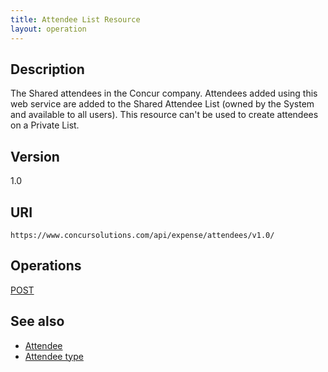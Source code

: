 ```yaml
---
title: Attendee List Resource
layout: operation
---
```


## Description
The Shared attendees in the Concur company. Attendees added using this web service are added to the Shared Attendee List (owned by the System and available to all users). This resource can't be used to create attendees on a Private List.

## Version
1.0

## URI
`https://www.concursolutions.com/api/expense/attendees/v1.0/`

## Operations
[POST][2]

## See also
* [Attendee][3]
* [Attendee type][4] 


[2]: https://developer.concur.com/node/591
[3]: https://developer.concur.com/node/593
[4]: https://developer.concur.com/node/375


